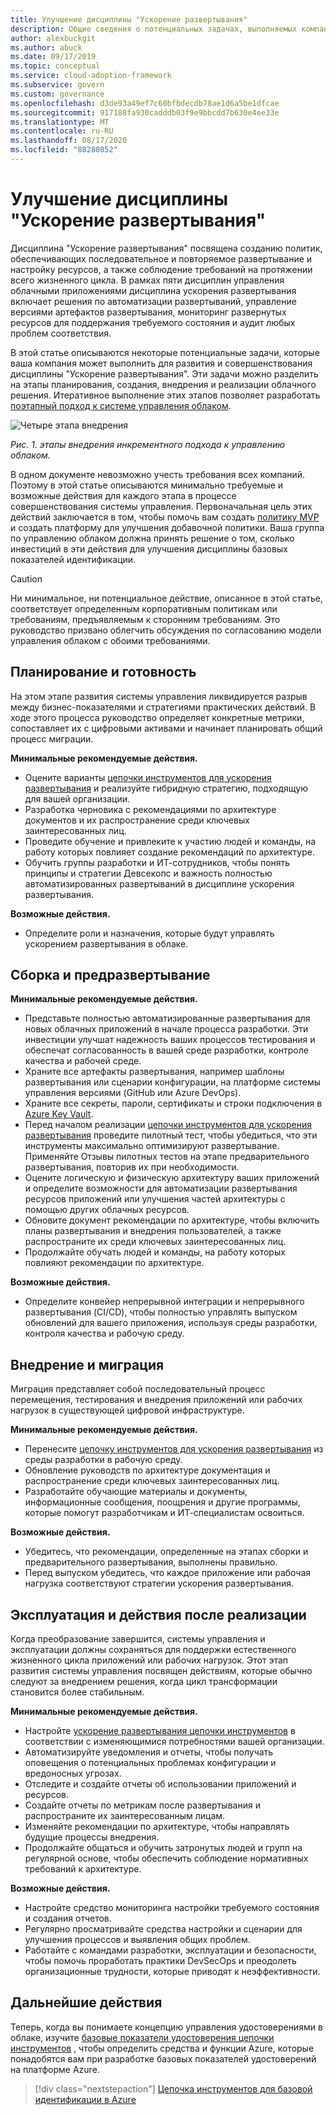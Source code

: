 ```yaml
---
title: Улучшение дисциплины "Ускорение развертывания"
description: Общие сведения о потенциальных задачах, выполняемых компанией для разработки и освоения дисциплины ускорения развертывания на каждом этапе внедрения облака.
author: alexbuckgit
ms.author: abuck
ms.date: 09/17/2019
ms.topic: conceptual
ms.service: cloud-adoption-framework
ms.subservice: govern
ms.custom: governance
ms.openlocfilehash: d3de93a49ef7c60bfbdecdb78ae1d6a5be1dfcae
ms.sourcegitcommit: 917188fa930cadddb03f9e9bbcdd7b630e4ee33e
ms.translationtype: MT
ms.contentlocale: ru-RU
ms.lasthandoff: 08/17/2020
ms.locfileid: "88280852"
---
```

# <a name="deployment-acceleration-discipline-improvement"></a>Улучшение дисциплины "Ускорение развертывания"

Дисциплина "Ускорение развертывания" посвящена созданию политик, обеспечивающих последовательное и повторяемое развертывание и настройку ресурсов, а также соблюдение требований на протяжении всего жизненного цикла. В рамках пяти дисциплин управления облачными приложениями дисциплина ускорения развертывания включает решения по автоматизации развертываний, управление версиями артефактов развертывания, мониторинг развернутых ресурсов для поддержания требуемого состояния и аудит любых проблем соответствия.

В этой статье описываются некоторые потенциальные задачи, которые ваша компания может выполнить для развития и совершенствования дисциплины "Ускорение развертывания". Эти задачи можно разделить на этапы планирования, создания, внедрения и реализации облачного решения. Итеративное выполнение этих этапов позволяет разработать [поэтапный подход к системе управления облаком](../guides/index.md#an-incremental-approach-to-cloud-governance).

![Четыре этапа внедрения](../../_images/govern/adoption-phases.png)

_Рис. 1. этапы внедрения инкрементного подхода к управлению облаком._

В одном документе невозможно учесть требования всех компаний. Поэтому в этой статье описываются минимально требуемые и возможные действия для каждого этапа в процессе совершенствования системы управления. Первоначальная цель этих действий заключается в том, чтобы помочь вам создать [политику MVP](../guides/index.md#an-incremental-approach-to-cloud-governance) и создать платформу для улучшения добавочной политики. Ваша группа по управлению облаком должна принять решение о том, сколько инвестиций в эти действия для улучшения дисциплины базовых показателей идентификации.

> [!CAUTION]
> Ни минимальное, ни потенциальное действие, описанное в этой статье, соответствует определенным корпоративным политикам или требованиям, предъявляемым к сторонним требованиям. Это руководство призвано облегчить обсуждения по согласованию модели управления облаком с обоими требованиями.

## <a name="planning-and-readiness"></a>Планирование и готовность

На этом этапе развития системы управления ликвидируется разрыв между бизнес-показателями и стратегиями практических действий. В ходе этого процесса руководство определяет конкретные метрики, сопоставляет их с цифровыми активами и начинает планировать общий процесс миграции.

**Минимальные рекомендуемые действия.**

- Оцените варианты [цепочки инструментов для ускорения развертывания](./toolchain.md) и реализуйте гибридную стратегию, подходящую для вашей организации.
- Разработка черновика с рекомендациями по архитектуре документов и их распространение среди ключевых заинтересованных лиц.
- Проведите обучение и привлеките к участию людей и команды, на работу которых повлияет создание рекомендаций по архитектуре.
- Обучить группы разработки и ИТ-сотрудников, чтобы понять принципы и стратегии Девсекопс и важность полностью автоматизированных развертываний в дисциплине ускорения развертывания.

**Возможные действия.**

- Определите роли и назначения, которые будут управлять ускорением развертывания в облаке.

## <a name="build-and-predeployment"></a>Сборка и предразвертывание

**Минимальные рекомендуемые действия.**

- Представьте полностью автоматизированные развертывания для новых облачных приложений в начале процесса разработки. Эти инвестиции улучшат надежность ваших процессов тестирования и обеспечат согласованность в вашей среде разработки, контроле качества и рабочей среде.
- Храните все артефакты развертывания, например шаблоны развертывания или сценарии конфигурации, на платформе системы управления версиями (GitHub или Azure DevOps).
- Храните все секреты, пароли, сертификаты и строки подключения в [Azure Key Vault](/azure/key-vault).
- Перед началом реализации [цепочки инструментов для ускорения развертывания](./toolchain.md) проведите пилотный тест, чтобы убедиться, что эти инструменты максимально оптимизируют развертывание. Применяйте Отзывы пилотных тестов на этапе предварительного развертывания, повторив их при необходимости.
- Оцените логическую и физическую архитектуру ваших приложений и определите возможности для автоматизации развертывания ресурсов приложений или улучшения частей архитектуры с помощью других облачных ресурсов.
- Обновите документ рекомендации по архитектуре, чтобы включить планы развертывания и внедрения пользователей, а также распространите их среди ключевых заинтересованных лиц.
- Продолжайте обучать людей и команды, на работу которых повлияют рекомендации по архитектуре.

**Возможные действия.**

- Определите конвейер непрерывной интеграции и непрерывного развертывания (CI/CD), чтобы полностью управлять выпуском обновлений для вашего приложения, используя среды разработки, контроля качества и рабочую среду.

## <a name="adopt-and-migrate"></a>Внедрение и миграция

Миграция представляет собой последовательный процесс перемещения, тестирования и внедрения приложений или рабочих нагрузок в существующей цифровой инфраструктуре.

**Минимальные рекомендуемые действия.**

- Перенесите [цепочку инструментов для ускорения развертывания](./toolchain.md) из среды разработки в рабочую среду.
- Обновление руководств по архитектуре документация и распространение среди ключевых заинтересованных лиц.
- Разработайте обучающие материалы и документы, информационные сообщения, поощрения и другие программы, которые помогут разработчикам и ИТ-специалистам освоиться.

**Возможные действия.**

- Убедитесь, что рекомендации, определенные на этапах сборки и предварительного развертывания, выполнены правильно.
- Перед выпуском убедитесь, что каждое приложение или рабочая нагрузка соответствуют стратегии ускорения развертывания.

## <a name="operate-and-post-implementation"></a>Эксплуатация и действия после реализации

Когда преобразование завершится, системы управления и эксплуатации должны сохраняться для поддержки естественного жизненного цикла приложений или рабочих нагрузок. Этот этап развития системы управления посвящен действиям, которые обычно следуют за внедрением решения, когда цикл трансформации становится более стабильным.

**Минимальные рекомендуемые действия.**

- Настройте [ускорение развертывания цепочки инструментов](./toolchain.md) в соответствии с изменяющимися потребностями вашей организации.
- Автоматизируйте уведомления и отчеты, чтобы получать оповещения о потенциальных проблемах конфигурации и вредоносных угрозах.
- Отследите и создайте отчеты об использовании приложений и ресурсов.
- Создайте отчеты по метрикам после развертывания и распространите их заинтересованным лицам.
- Изменяйте рекомендации по архитектуре, чтобы направлять будущие процессы внедрения.
- Продолжайте общаться и обучить затронутых людей и групп на регулярной основе, чтобы обеспечить соблюдение нормативных требований к архитектуре.

<!-- docsTest:ignore "desired state configuration" -->

**Возможные действия.**

- Настройте средство мониторинга настройки требуемого состояния и создания отчетов.
- Регулярно просматривайте средства настройки и сценарии для улучшения процессов и выявления общих проблем.
- Работайте с командами разработки, эксплуатации и безопасности, чтобы помочь проработать практики DevSecOps и преодолеть организационные трудности, которые приводят к неэффективности.

## <a name="next-steps"></a>Дальнейшие действия

Теперь, когда вы понимаете концепцию управления удостоверениями в облаке, изучите [базовые показатели удостоверения цепочки инструментов](./toolchain.md) , чтобы определить средства и функции Azure, которые понадобятся вам при разработке базовых показателей удостоверений на платформе Azure.

> [!div class="nextstepaction"]
> [Цепочка инструментов для базовой идентификации в Azure](./toolchain.md)